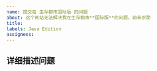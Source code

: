 ```yaml
---
name: 提交在 生存都市国际版 的问题
about: 这个网站无法解决我在生存都市**国际版**的问题，前来求助
title:
labels: Java Edition
assignees:
---
```

## 详细描述问题
